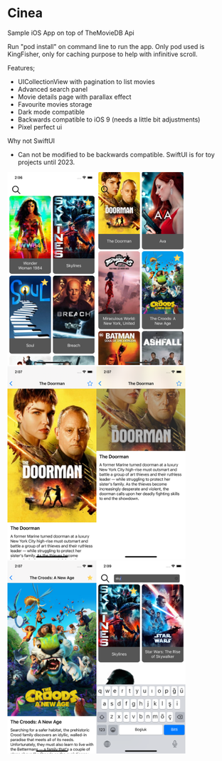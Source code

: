 # Cinea
Sample iOS App on top of TheMovieDB Api

Run "pod install" on command line to run the app.
Only pod used is KingFisher, only for caching purpose to help with infinitive scroll.

Features;
- UICollectionView with pagination to list movies
- Advanced search panel
- Movie details page with parallax effect
- Favourite movies storage
- Dark mode compatible
- Backwards compatible to iOS 9 (needs a little bit adjustments)
- Pixel perfect ui

Why not SwiftUI
- Can not be modified to be backwards compatible. SwiftUI is for toy projects until 2023.

<img width="200" alt="portfolio_view" src="./screenshots/1.png"><img width="200" alt="portfolio_view" src="./screenshots/2.png"><img width="200" alt="portfolio_view" src="./screenshots/3.png"><img width="200" alt="portfolio_view" src="./screenshots/4.png"><img width="200" alt="portfolio_view" src="./screenshots/5.png"><img width="200" alt="portfolio_view" src="./screenshots/6.png">
